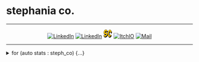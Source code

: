 <p align="center"><h1>stephania co.</h1></p>
<hr>

<p align="center">
  <a href="https://github.com/fetbarcelon" target="_blank"><img alt="LinkedIn" title="LinkedIn" height="24" width="24" src="./contain/github2.png"></a>
  <a href="https://www.linkedin.com/in/stephania-cortes/" target="_blank"><img alt="LinkedIn" title="LinkedIn" height="24" width="24" src="./contain/linkedin2.png"></a>
  <a href="https://fetbarcelon.wixsite.com/stephania-cortes/" target="_blank"><img alt="Portfolio" title="Portfolio" height="24" width="24" src="./contain/Portfolio.png"></a>
  <a href="https://devpro.itch.io/" target="_blank"><img alt="ItchIO" title="Itch.IO" height="21" width="24" src="./contain/itchio2.png"></a>
  <a href="mailto:fetbarcelon@gmail.com" target="_blank"><img alt="Mail" title="Mail" height="24" width="24" src="./contain/mail.png"></a>
</p>

<hr>

<details>
<summary> for (auto stats : steph_co) {...}</summary>
<p align="center">



<hr/>


</p>
<br>
</details> 
